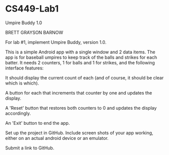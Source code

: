 # CS449-Lab1
Umpire Buddy 1.0

BRETT GRAYSON BARNOW

For lab #1, implement Umpire Buddy, version 1.0. 

This is a simple Android app with a single window and 2 data items. The app is for baseball umpires to keep track of the balls and strikes for each batter. It needs 2 counters, 1 for balls and 1 for strikes, and the following interface features:

It should display the current count of each (and of course, it should be clear which is which).

A button for each that increments that counter by one and updates the display.

A 'Reset' button that restores both counters to 0 and updates the display accordingly.

An 'Exit' button to end the app.

Set up the project in GitHub. Include screen shots of your app working, either on an actual android device or an emulator.

Submit a link to GitHub.
